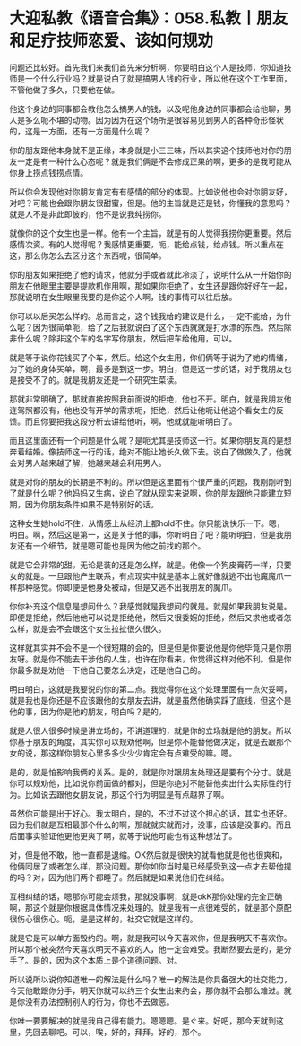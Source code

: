 # 大迎私教《语音合集》：058.私教丨朋友和足疗技师恋爱、该如何规劝

问题还比较好。首先我们来我们首先来分析啊，你要明白这个人是技师，你知道技师是一个什么行业吗？就是说白了就是搞男人钱的行业，所以他在这个工作里面，不管他做了多久，只要他在做。

他这个身边的同事都会教他怎么搞男人的钱，以及呢他身边的同事都会给他聊，男人是多么呃不堪的动物。因为因为在这个场所是很容易见到男人的各种奇形怪状的，这是一方面，还有一方面是什么呢？

你的朋友跟他本身就不是正缘，本身就是小三三味，所以其实这个技师他对你的朋友一定是有一种什么心态呢？就是我们俩是不会修成正果的啊，更多的是我可能从你身上捞点钱捞点情。

所以你会发现他对你朋友肯定有有感情的部分的体现。比如说他也会对你朋友好，对吧？可能也会跟你朋友很甜蜜，但是。他的主旨就是还是钱，你懂我的意思吗？就是人不是非此即彼的，他不是说我纯捞你。

就像你的这个女生也是一样。他有一个主旨，就是有的人觉得我捞你更重要。然后感情次资。有的人觉得呢？我感情更重要，呃，能给点钱，给点钱。所以重点在这，那么你怎么去区分这个东西呢，很简单。

你的朋友如果拒绝了他的请求，他就分手或者就此冷淡了，说明什么从一开始你的朋友在他眼里主要是提款机作用啊，那如果你拒绝了，女生还是跟你好好在一起，那就说明在女生眼里我要的是你这个人啊，钱的事情可以往后放。

你可以以后买怎么样的。总而言之，这个钱我给的建议是什么，一定不能给，为什么呢？因为很简单呃，给了之后我就说白了这个东西就就是打水漂的东西。然后除非什么呢？除非这个车的名字写你朋友，然后把车给他用，可以。

就是等于说你花钱买了个车，然后。给这个女生用，你们俩等于说为了她的情绪，为了她的身体买单，啊，最多是到这一步。明白，但是这一步的话，对于我朋友也是接受不了的。就是我朋友还是一个研究生菜读。

那就非常明确了，那就直接按照我前面说的拒绝，他也不开。明白，就是我朋友他连驾照都没有，他也没有开学的需求呃，拒绝，然后让他呃让他这个看女生的反馈。而且你要把我这段分析去讲给他听，啊，他就就能听明白了。

而且这里面还有一个问题是什么呢？是呃尤其是技师这一行。如果你朋友真的是想奔着结婚。像技师这一行的话，绝对不能让她长久做下去。说白了做做久了，他就会对男人越来越了解，她越来越会利用男人。

就是对你的朋友的长期是不利的。所以但是这里面有个很严重的问题，我刚刚听到了就是什么呢？他妈妈又生病，说白了就从现实来说啊，你的朋友跟他只能建立短期，因为你朋友条件如果不是特别好的话。

这种女生她hold不住，从情感上从经济上都hold不住。你只能说快乐一下。嗯，明白。啊，然后这是第一，这是关于他的事，你听明白了吧？能听明白，但是我朋友还有一个细节，就是嗯可能也是因为他之前找的那个。

就是它会非常的甜。无论是装的还是怎么样，就是。他像一个狗皮膏药一样，只要女的就是。一旦跟他产生联系，有点现实中就是基本上就好像就逃不出他魔魔爪一样那种感觉。你即便是他身处被动，但是又逃不出我朋友的魔爪。

你你补充这个信息是想问什么？我感觉就是我想问的就是。就是如果我朋友说是。即便是拒绝，然后他他可以说是拒绝他，然后又很委婉的拒绝，然后又求他或者怎么样，就是会不会跟这个女生拉扯很久很久。

这样就其实并不会不是一个很短期的会的，但是但是你要说他是你他毕竟只是你朋友呀。就是你不能去干涉他的人生，也许在你看来，你觉得这样对他不利。但是你你最多就是劝他一下他自己要怎么决定，还是他自己的。

明白明白，这就是我要说的你的第二点。我觉得你在这个处理里面有一点欠妥啊，就是我也是你还是不应该跟他的女朋友去讲，就是虽然他确实踩了底线，但这个是他的事，因为你是他的朋友，明白吗？是的。

就是人很人很多时候是讲立场的，不讲道理的，就是你的立场就是他的朋友。所以你基于朋友的角度，其实你可以规劝他啊，但是你不能替他做决定，就是去跟那个女的说，那这样你朋友心里多多少少少肯定会有点难受的嘛。嗯。

是的，就是怕影响我俩的关系。是的，就是你对跟朋友处理还是要有个分寸。就是你可以规劝他，比如说你前面做的都对，但是你绝对不能替他卖出什么实际性的行为。比如说去跟他女朋友说，那这个行为明显是有点越界了啊。

虽然你可能是出于好心。我太明白，是的，不过不过这个担心的话，其实也还好。因为我们就是互相最那个什么的啊，那就就实就而对，没事，应该是没事的。而且后面事实验证他更他更爽了啊，就等于说他可能也有这种想法了。

对，但是他不敢，他一直都是退缩。OK然后就是很快的就看他就是他也很爽和，他俩同居了或者怎么样，那没问题。那你如你当时是已经感受到这一点才去帮他提的吗？对，因为他们两个都睡了。然后就是如果说他们在纠结。

互相纠结的话，嗯那你可能会烦我，那就没事啊，就是okK那你处理的完全正确啊，那这个就是你根据具体情况来处理的。就是我有一点很难受的，就是那个原配很伤心很伤心。呃，是是这样的，社交它就是这样的。

就是它是可以单方面毁约的。啊，就是我可以今天喜欢你，但是我明天不喜欢你。所以那个被突然今天喜欢明天不喜欢的人，他一定会难受。我断然要去是的，是分手了。是的，因为这个本质上是个道德问题。对。

所以说所以说你知道唯一的解法是什么吗？唯一的解法是你具备强大的社交能力，今天他敢跟你分手，明天你就可以约三个女生出来约会，那你就不会那么难过。就是你没有办法控制别人的行为，你也不去做恶。

你唯一要要解决的就是我自己得有能力。嗯嗯嗯。是ぐ来。好吧，那今天就到这里，先回去聊吧。可以，唉，好的，拜拜。好的，那个。

